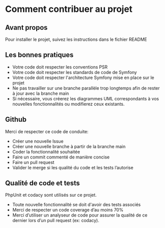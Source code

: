 # Comment contribuer au projet

## Avant propos
Pour installer le projet,  suivez les instructions dans le fichier README

## Les bonnes pratiques
- Votre code doit respecter les conventions PSR
- Votre code doit respecter les standards de code de Symfony
- Votre code doit respecter l'architecture Symfony mise en place sur le projet
- Ne pas travailler sur une branche parallèle trop longtemps afin de rester à jour avec la branche main
- Si nécessaire, vous créerez les diagrammes UML correspondants à vos nouvelles fonctionnalités ou modifierez ceux existants.

## Github
Merci de respecter ce code de conduite:
- Créer une nouvelle Issue
- Créer une nouvelle branche à partir de la branche main
- Coder la fonctionnalité souhaitée
- Faire un commit commenté de manière concise
- Faire un pull request
- Valider le merge si les qualité du code et les tests l’autorise

## Qualité de code et tests
PhpUnit et codacy sont utilisés sur ce projet.
- Toute nouvelle fonctionnalité se doit d'avoir des tests associés
- Merci de respecter un code coverage d’au moins 70%
- Merci d’utiliser un analyseur de code pour assurer la qualité de ce dernier lors d’un pull request (ex: codacy).
